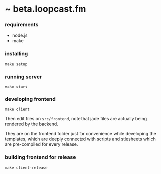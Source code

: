# ~ beta.loopcast.fm


### requirements

 - node.js
 - make

### installing

````
make setup
````

### running server

````
make start
````


### developing frontend

````
make client
````

Then edit files on ````src/frontend````, note that jade files are actually being rendered by the backend.

They are on the frontend folder just for convenience while developing the templates, which are deeply connected with scripts and stlesheets which are pre-compiled for every release.


### building frontend for release

````
make client-release
````